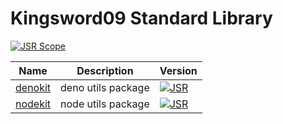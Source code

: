 # Kingsword09 Standard Library

[![JSR Scope](https://jsr.io/badges/@kingsword09)](https://jsr.io/@kingsword09)

| Name                          | Description        | Version                                                                                   |
| ----------------------------- | ------------------ | ----------------------------------------------------------------------------------------- |
| [denokit](./packages/denokit) | deno utils package | [![JSR](https://jsr.io/badges/@kingsword09/denokit)](https://jsr.io/@kingsword09/denokit) |
| [nodekit](./packages/nodekit) | node utils package | [![JSR](https://jsr.io/badges/@kingsword09/nodekit)](https://jsr.io/@kingsword09/nodekit) |
